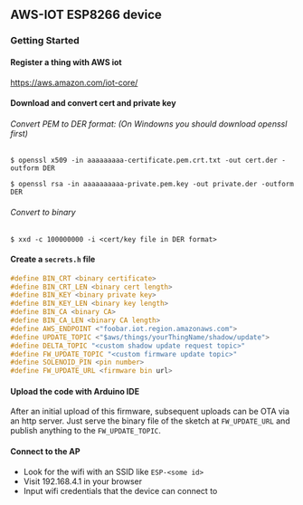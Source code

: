## AWS-IOT ESP8266 device

### Getting Started

#### Register a thing with AWS iot
https://aws.amazon.com/iot-core/

#### Download and convert cert and private key
###### Convert PEM to DER format: (On Windowns you should download openssl first)
`$ openssl x509 -in aaaaaaaaa-certificate.pem.crt.txt -out cert.der -outform DER`

`$ openssl rsa -in aaaaaaaaaa-private.pem.key -out private.der -outform DER`
###### Convert to binary
`$ xxd -c 100000000 -i <cert/key file in DER format>`

#### Create a `secrets.h` file
```c
#define BIN_CRT <binary certificate>
#define BIN_CRT_LEN <binary cert length>
#define BIN_KEY <binary private key>
#define BIN_KEY_LEN <binary key length>
#define BIN_CA <binary CA>
#define BIN_CA_LEN <binary CA length>
#define AWS_ENDPOINT <"foobar.iot.region.amazonaws.com">
#define UPDATE_TOPIC <"$aws/things/yourThingName/shadow/update">
#define DELTA_TOPIC "<custom shadow update request topic>"
#define FW_UPDATE_TOPIC "<custom firmware update topic>"
#define SOLENOID_PIN <pin number>
#define FW_UPDATE_URL <firmware bin url>
```

#### Upload the code with Arduino IDE
After an initial upload of this firmware, subsequent uploads can be OTA via an
http server. Just serve the binary file of the sketch at `FW_UPDATE_URL`
and publish anything to the `FW_UPDATE_TOPIC`.

#### Connect to the AP
- Look for the wifi with an SSID like `ESP-<some id>`
- Visit 192.168.4.1 in your browser
- Input wifi credentials that the device can connect to

